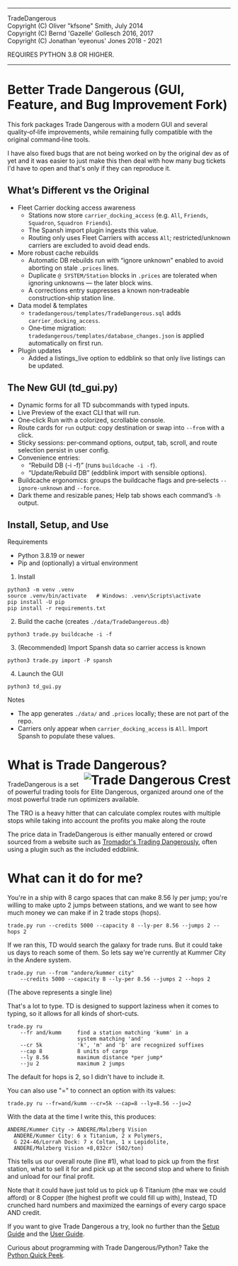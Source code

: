 
----------

TradeDangerous  
Copyright (C) Oliver "kfsone" Smith, July 2014  
Copyright (C) Bernd 'Gazelle' Gollesch 2016, 2017  
Copyright (C) Jonathan 'eyeonus' Jones 2018 - 2021

REQUIRES PYTHON 3.8 OR HIGHER.

----------

Better Trade Dangerous (GUI, Feature, and Bug Improvement Fork)
=================================

This fork packages Trade Dangerous with a modern GUI and several quality‑of‑life improvements, while remaining fully compatible with the original command‑line tools.

I have also fixed bugs that are not being worked on by the original dev as of yet and it was easier to just make this then deal with how many bug tickets I'd have to open and that's only if they can reproduce it.

What’s Different vs the Original
--------------------------------

- Fleet Carrier docking access awareness
  - Stations now store `carrier_docking_access` (e.g. `All`, `Friends`, `Squadron`, `Squadron Friends`).
  - The Spansh import plugin ingests this value.
  - Routing only uses Fleet Carriers with access `All`; restricted/unknown carriers are excluded to avoid dead ends.
- More robust cache rebuilds
  - Automatic DB rebuilds run with “ignore unknown” enabled to avoid aborting on stale `.prices` lines.
  - Duplicate `@ SYSTEM/Station` blocks in `.prices` are tolerated when ignoring unknowns — the later block wins.
  - A corrections entry suppresses a known non‑tradeable construction‑ship station line.
- Data model & templates
  - `tradedangerous/templates/TradeDangerous.sql` adds `carrier_docking_access`.
  - One‑time migration: `tradedangerous/templates/database_changes.json` is applied automatically on first run.
- Plugin updates
  - Added a listings_live option to eddblink so that only live listings can be updated.

The New GUI (td_gui.py)
-----------------------

- Dynamic forms for all TD subcommands with typed inputs.
- Live Preview of the exact CLI that will run.
- One‑click Run with a colorized, scrollable console.
- Route cards for `run` output: copy destination or swap into `--from` with a click.
- Sticky sessions: per‑command options, output, tab, scroll, and route selection persist in user config.
- Convenience entries:
  - “Rebuild DB (-i -f)” (runs `buildcache -i -f`).
  - “Update/Rebuild DB” (eddblink import with sensible options).
- Buildcache ergonomics: groups the buildcache flags and pre‑selects `--ignore-unknown` and `--force`.
- Dark theme and resizable panes; Help tab shows each command’s `-h` output.

Install, Setup, and Use
-----------------------

Requirements
- Python 3.8.19 or newer
- Pip and (optionally) a virtual environment

1) Install
```
python3 -m venv .venv
source .venv/bin/activate   # Windows: .venv\Scripts\activate
pip install -U pip
pip install -r requirements.txt
```

2) Build the cache (creates `./data/TradeDangerous.db`)
```
python3 trade.py buildcache -i -f
```

3) (Recommended) Import Spansh data so carrier access is known
```
python3 trade.py import -P spansh
```

4) Launch the GUI
```
python3 td_gui.py
```

Notes
- The app generates `./data/` and `.prices` locally; these are not part of the repo.
- Carriers only appear when `carrier_docking_access` is `All`. Import Spansh to populate these values.

# What is Trade Dangerous? <img align="right" src="https://raw.githubusercontent.com/wiki/eyeonus/Trade-Dangerous/TradeDangerousCrest.png" alt="Trade Dangerous Crest">

TradeDangerous is a set of powerful trading tools for Elite Dangerous, organized around one of the most powerful trade run optimizers available.

The TRO is a heavy hitter that can calculate complex routes with multiple stops while taking into account the profits you make along the route 

The price data in TradeDangerous is either manually entered or crowd sourced from a website such as [Tromador's Trading Dangerously](http://elite.tromador.com/ "Tromador's Trading Dangerously"), often using a plugin such as the included eddblink.

# What can it do for me?

You're in a ship with 8 cargo spaces that can make 8.56 ly per jump; you're willing to make upto 2 jumps between stations, and we want to see how much money we can make if in 2 trade stops (hops).

    trade.py run --credits 5000 --capacity 8 --ly-per 8.56 --jumps 2 --hops 2

If we ran this, TD would search the galaxy for trade runs. But it could take us days to reach some of them. So lets say we're currently at Kummer City in the Andere system.

    trade.py run --from "andere/kummer city"
        --credits 5000 --capacity 8 --ly-per 8.56 --jumps 2 --hops 2

(The above represents a single line)

That's a lot to type. TD is designed to support laziness when it comes to typing, so it allows for all kinds of short-cuts.

    trade.py ru
        --fr and/kumm     find a station matching 'kumm' in a
                          system matching 'and'
        --cr 5k           'k', 'm' and 'b' are recognized suffixes
        --cap 8           8 units of cargo
        --ly 8.56         maximum distance *per jump*
        --ju 2            maximum 2 jumps

The default for hops is 2, so I didn't have to include it.

You can also use "=" to connect an option with its values:

    trade.py ru --fr=and/kumm --cr=5k --cap=8 --ly=8.56 --ju=2

With the data at the time I write this, this produces:

    ANDERE/Kummer City -> ANDERE/Malzberg Vision
      ANDERE/Kummer City: 6 x Titanium, 2 x Polymers,
      G 224-46/Lorrah Dock: 7 x Coltan, 1 x Lepidolite,
      ANDERE/Malzberg Vision +8,032cr (502/ton)

This tells us our overall route (line #1), what load to pick up from the first station, what to sell it for and pick up at the second stop and where to finish and unload for our final profit.

Note that it could have just told us to pick up 6 Titanium (the max we could afford) or 8 Copper (the highest profit we could fill up with), Instead, TD crunched hard numbers and maximized the earnings of every cargo space AND credit.

If you want to give Trade Dangerous a try, look no further than the [Setup Guide](https://github.com/eyeonus/Trade-Dangerous/wiki/Setup-Guide "Setup Guide") and the [User Guide](https://github.com/eyeonus/Trade-Dangerous/wiki/User-Guide "User Guide").

Curious about programming with Trade Dangerous/Python? Take the [Python Quick Peek](https://github.com/eyeonus/Trade-Dangerous/wiki/Python-Quick-Peek "Python Quick Peek").
